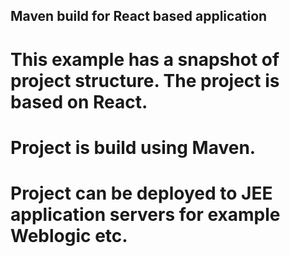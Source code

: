 ## Maven build for React based application

# This example has a snapshot of project structure. The project is based on React.

# Project is build using Maven.

# Project can be deployed to JEE application servers for example Weblogic etc.

